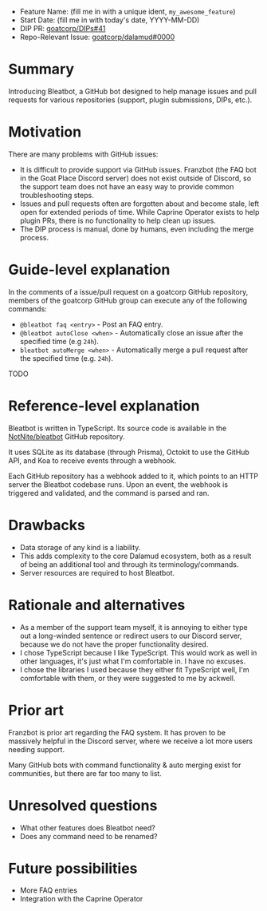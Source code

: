 - Feature Name: (fill me in with a unique ident, `my_awesome_feature`)
- Start Date: (fill me in with today's date, YYYY-MM-DD)
- DIP PR: [goatcorp/DIPs#41](https://github.com/goatcorp/DIPs/pull/41)
- Repo-Relevant Issue: [goatcorp/dalamud#0000](https://github.com/goatcorp/dalamud/issues/0000)

# Summary

[summary]: #summary

Introducing Bleatbot, a GitHub bot designed to help manage issues and pull requests for various repositories (support, plugin submissions, DIPs, etc.).

# Motivation

[motivation]: #motivation

There are many problems with GitHub issues:

- It is difficult to provide support via GitHub issues. Franzbot (the FAQ bot in the Goat Place Discord server) does not exist outside of Discord, so the support team does not have an easy way to provide common troubleshooting steps.
- Issues and pull requests often are forgotten about and become stale, left open for extended periods of time. While Caprine Operator exists to help plugin PRs, there is no functionality to help clean up issues.
- The DIP process is manual, done by humans, even including the merge process.

# Guide-level explanation

[guide-level-explanation]: #guide-level-explanation

In the comments of a issue/pull request on a goatcorp GitHub repository, members of the goatcorp GitHub group can execute any of the following commands:

- `@bleatbot faq <entry>` - Post an FAQ entry.
- `@bleatbot autoClose <when>` - Automatically close an issue after the specified time (e.g `24h`).
- `bleatbot autoMerge <when>` - Automatically merge a pull request after the specified time (e.g. `24h`).

TODO

# Reference-level explanation

[reference-level-explanation]: #reference-level-explanation

Bleatbot is written in TypeScript. Its source code is available in the [NotNite/bleatbot](https://github.com/NotNite/bleatbot) GitHub repository.

It uses SQLite as its database (through Prisma), Octokit to use the GitHub API, and Koa to receive events through a webhook.

Each GitHub repository has a webhook added to it, which points to an HTTP server the Bleatbot codebase runs. Upon an event, the webhook is triggered and validated, and the command is parsed and ran.

# Drawbacks

[drawbacks]: #drawbacks

- Data storage of any kind is a liability.
- This adds complexity to the core Dalamud ecosystem, both as a result of being an additional tool and through its terminology/commands.
- Server resources are required to host Bleatbot.

# Rationale and alternatives

[rationale-and-alternatives]: #rationale-and-alternatives

- As a member of the support team myself, it is annoying to either type out a long-winded sentence or redirect users to our Discord server, because we do not have the proper functionality desired.
- I chose TypeScript because I like TypeScript. This would work as well in other languages, it's just what I'm comfortable in. I have no excuses.
- I chose the libraries I used because they either fit TypeScript well, I'm comfortable with them, or they were suggested to me by ackwell.

# Prior art

[prior-art]: #prior-art

Franzbot is prior art regarding the FAQ system. It has proven to be massively helpful in the Discord server, where we receive a lot more users needing support.

Many GitHub bots with command functionality & auto merging exist for communities, but there are far too many to list.

# Unresolved questions

[unresolved-questions]: #unresolved-questions

- What other features does Bleatbot need?
- Does any command need to be renamed?

# Future possibilities

[future-possibilities]: #future-possibilities

- More FAQ entries
- Integration with the Caprine Operator
